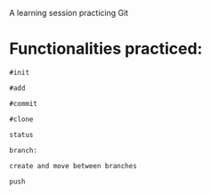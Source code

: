 A learning session practicing Git

# Functionalities practiced:

```
#init
```

```
#add
```

```
#commit
```

``` 
#clone
```

```
status
```

```
branch:

create and move between branches
```

```
push
```